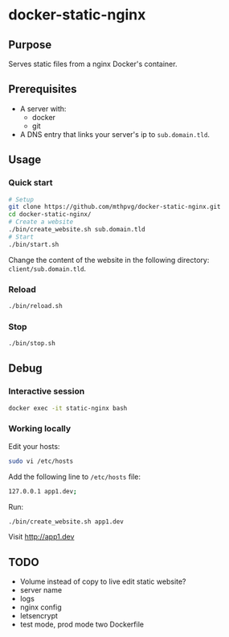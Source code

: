 # docker-static-nginx

## Purpose
Serves static files from a nginx Docker's container.

## Prerequisites
- A server with:
  - docker
  - git
- A DNS entry that links your server's ip to `sub.domain.tld`.

## Usage

### Quick start

```bash
# Setup
git clone https://github.com/mthpvg/docker-static-nginx.git
cd docker-static-nginx/
# Create a website
./bin/create_website.sh sub.domain.tld
# Start
./bin/start.sh
```
Change the content of the website in the following directory: `client/sub.domain.tld`.

### Reload
```bash
./bin/reload.sh
```

### Stop
```bash
./bin/stop.sh
```

## Debug

### Interactive session
```bash
docker exec -it static-nginx bash
```

### Working locally
Edit your hosts:
```bash
sudo vi /etc/hosts
```
Add the following line to `/etc/hosts` file:
```bash
127.0.0.1 app1.dev;
```
Run:
```bash
./bin/create_website.sh app1.dev
```
Visit http://app1.dev

## TODO
- Volume instead of copy to live edit static website?
- server name
- logs
- nginx config
- letsencrypt
- test mode, prod mode two Dockerfile
